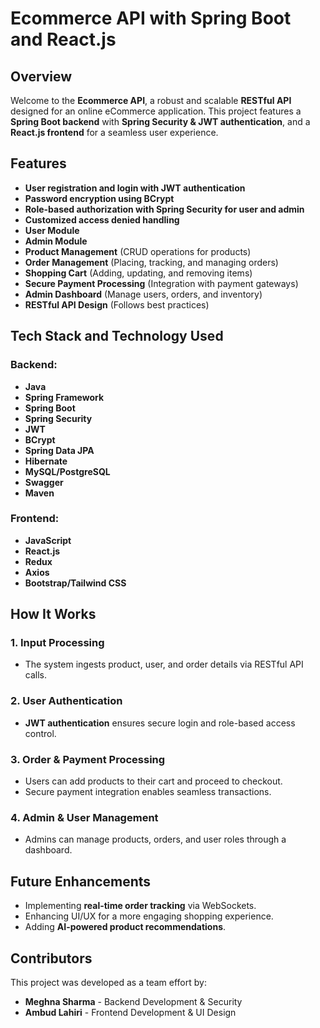 # Ecommerce API with Spring Boot and React.js

## Overview
Welcome to the **Ecommerce API**, a robust and scalable **RESTful API** designed for an online eCommerce application. This project features a **Spring Boot backend** with **Spring Security & JWT authentication**, and a **React.js frontend** for a seamless user experience.

## Features
- **User registration and login with JWT authentication**
- **Password encryption using BCrypt**
- **Role-based authorization with Spring Security for user and admin**
- **Customized access denied handling**
- **User Module**
- **Admin Module**
- **Product Management** (CRUD operations for products)
- **Order Management** (Placing, tracking, and managing orders)
- **Shopping Cart** (Adding, updating, and removing items)
- **Secure Payment Processing** (Integration with payment gateways)
- **Admin Dashboard** (Manage users, orders, and inventory)
- **RESTful API Design** (Follows best practices)

## Tech Stack and Technology Used
### Backend:
- **Java**
- **Spring Framework**
- **Spring Boot** 
- **Spring Security**
- **JWT** 
- **BCrypt**
- **Spring Data JPA** 
- **Hibernate** 
- **MySQL/PostgreSQL**
- **Swagger** 
- **Maven** 

### Frontend:
- **JavaScript**
- **React.js**
- **Redux** 
- **Axios** 
- **Bootstrap/Tailwind CSS** 

## How It Works
### 1. Input Processing
- The system ingests product, user, and order details via RESTful API calls.

### 2. User Authentication
- **JWT authentication** ensures secure login and role-based access control.

### 3. Order & Payment Processing
- Users can add products to their cart and proceed to checkout.
- Secure payment integration enables seamless transactions.

### 4. Admin & User Management
- Admins can manage products, orders, and user roles through a dashboard.

## Future Enhancements
- Implementing **real-time order tracking** via WebSockets.
- Enhancing UI/UX for a more engaging shopping experience.
- Adding **AI-powered product recommendations**.

## Contributors
This project was developed as a team effort by:

- **Meghna Sharma** - Backend Development & Security
- **Ambud Lahiri** - Frontend Development & UI Design
